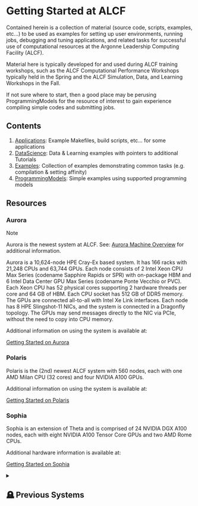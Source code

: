 # Getting Started at ALCF

Contained herein is a collection of material (source code, scripts, examples, etc...) to be used as examples for setting up user environments, running jobs, debugging and tuning applications, and related tasks for successful use of computational resources at the Argonne Leadership Computing Facility (ALCF).

Material here is typically developed for and used during ALCF training workshops, such as the ALCF Computational Performance Workshops typically held in the Spring and the ALCF Simulation, Data, and Learning Workshops in the Fall.

If not sure where to start, then a good place may be perusing ProgrammingModels for the resource of interest to gain experience compiling simple codes and submitting jobs.

## Contents

1. [Applications](./Applications): Example Makefiles, build scripts, etc... for some applications
2. [DataScience](./DataScience): Data & Learning examples with pointers to additional Tutorials
3. [Examples](./Examples): Collection of examples demonstrating common tasks (e.g. compilation & setting affinity)
4. [ProgrammingModels](./ProgrammingModels): Simple examples using supported programming models


<!--
3. [Debug](./DebugTools/Theta/ATP): Simple examples using available debugging tools
-->


## Resources

### Aurora

> [!NOTE]
> Aurora is the newest system at ALCF.
> See:
> [Aurora Machine Overview](https://docs.alcf.anl.gov/aurora/)
> for additional information.

Aurora is a 10,624-node HPE Cray-Ex based system. 
It has 166 racks with 21,248 CPUs and 63,744 GPUs. 
Each node consists of 2 Intel Xeon CPU Max Series (codename Sapphire Rapids or SPR) with on-package HBM and 6 Intel Data Center GPU Max Series (codename Ponte Vecchio or PVC). 
Each Xeon CPU has 52 physical cores supporting 2 hardware threads per core and 64 GB of HBM. Each CPU socket has 512 GB of DDR5 memory. 
The GPUs are connected all-to-all with Intel Xe Link interfaces. 
Each node has 8 HPE Slingshot-11 NICs, and the system is connected in a Dragonfly topology. 
The GPUs may send messages directly to the NIC via PCIe, without the need to copy into CPU memory.

Additional information on using the system is available at:

[Getting Started on Aurora](https://docs.alcf.anl.gov/aurora/getting-started-on-aurora/)

### Polaris

Polaris is the (2nd) newest ALCF system with 560 nodes, each with one AMD Milan CPU (32 cores) and four NVIDIA A100 GPUs. 

Additional information on using the system is available at:

[Getting Started on Polaris](https://www.alcf.anl.gov/support/user-guides/polaris/hardware-overview/machine-overview/index.html)

### Sophia

Sophia is an extension of Theta and is comprised of 24 NVIDIA DGX A100 nodes, each with eight NVIDIA A100 Tensor Core GPUs and two AMD Rome CPUs. 

Additional hardware information is available at:

[Getting Started on Sophia](https://docs.alcf.anl.gov/sophia/getting-started/)

<details closed><summary><h2>🪦 Previous Systems</h2></summary>

### Cooley

Cooley was a data analysis and visualization cluster consisting of 126 compute nodes, each with 12 Intel Haswell cores and an NVIDIA Tesla K80 dual-GPU card. Additional hardware information is available [here][1].

### Theta

Theta was a Cray XC40, 11.7 petaflops system based on the second-generation Intel Xeon Phi processor codenamed Knights Landing (KNL).  It contained 4,392 compute nodes available to users each with 64 cores, 192 GiB DDR4 & 16 GiB MCDRAM memory, and a 128 GiB SSD. Additional hardware information is available [here][2].


[1]: https://www.alcf.anl.gov/support-center/cooley/cooley-system-overview

[2]: https://www.alcf.anl.gov/support-center/theta/theta-thetagpu-overview

</details>
